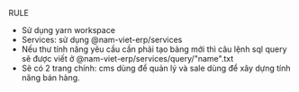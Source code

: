 RULE
- Sử dụng yarn workspace
- Services: sử dụng @nam-viet-erp/services
- Nếu thư tính năng yêu cầu cần phải tạo bảng mới thì câu lệnh sql query sẽ được viết ở @nam-viet-erp/services/query/"name".txt
- Sẽ có 2 trang chính: cms dùng để quản lý và sale dùng để xây dựng tính năng bán hàng.
